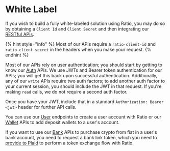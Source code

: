 # White Label

If you wish to build a fully white-labeled solution using Ratio, you may do so by obtaining a `Client Id` and `Client Secret` and then integrating our [RESTful APIs](../../reference/api/).&#x20;

{% hint style="info" %}
Most of our APIs require a `ratio-client-id` and `ratio-client-secret` in the headers when you make your request.
{% endhint %}

Most of our APIs rely on user authentication; you should start by getting to know our [Auth](../../reference/api/auth/) APIs. We use JWTs and Bearer token authentication for our APIs; you will get this back upon successful authentication. Additionally, any of our `write` APIs require two auth factors; to add another auth factor to your current session, you should include the JWT in that request. If you're making `read` calls, we do not require a second auth factor.

Once you have your JWT, include that in a standard `Authorization: Bearer <jwt>` header for further API calls.

You can use our [User](../../reference/api/users.md) endpoints to create a user account with Ratio or our [Wallet](../../reference/api/wallets.md) APIs to add deposit wallets to a user's account.

If you want to use our [Bank](../../reference/api/bank.md) APIs to purchase crypto from fiat in a user's bank account, you need to request a bank link token, which you need to [provide to Plaid](../../guides/plaid-bank-linking/) to perform a token exchange flow with Ratio.
